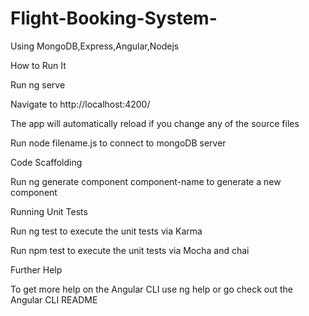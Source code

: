 # Flight-Booking-System-
Using MongoDB,Express,Angular,Nodejs

How to Run It

Run ng serve

Navigate to http://localhost:4200/

The app will automatically reload if you change any of the source files

Run node filename.js to connect to mongoDB server



Code Scaffolding

Run ng generate component component-name to generate a new component

Running Unit Tests


Run ng test to execute the unit tests via Karma

Run npm test to execute the unit tests via Mocha and chai



Further Help

To get more help on the Angular CLI use ng help or go check out the Angular CLI README
